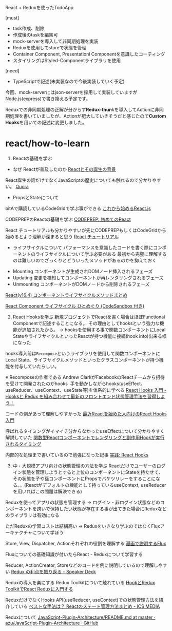 React + Reduxを使ったTodoApp

[must]
- task作成、削除
- 作成後のtaskを編集可
- mock-serverを導入して非同期処理を実装
- Reduxを使用してstoreで状態を管理
- Container Component, Presentationl Componentを意識したコーティング
- スタイリングはStyled-Componentライブラリを使用

[need]
- TypeScriptで記述(未実装なので今後実装していく予定)

今回、mock-serverにはjson-serverを採用して実装していますがNode.js(express)で書き換える予定です。

Reduxでの非同期処理の正解が分からず**Redux-thun**kを導入してActionに非同期処理を書いていましたが、Actionが肥大していきそうだと感じたので**Custom Hooks**を用いての記述に変更しました。


# react/how-to-learn

1. Reactの基礎を学ぶ

* なぜ Reactが普及したのか
[Reactとその誕生の背景](https://www.youtube.com/watch?v=MC7uOm04NOk)

React誕生の話だけでなくJavaScriptの歴史についても触れるので分かりやすい。
[Quora](https://jp.quora.com/react%E3%81%AE%E5%9F%BA%E6%9C%AC%E3%81%8Cnode-js%E3%81%A0%E3%81%A8%E8%81%9E%E3%81%84%E3%81%9F%E3%81%AE%E3%81%A7%E3%81%99%E3%81%8C%E3%81%A9%E3%81%86%E3%81%84%E3%81%86%E3%81%93%E3%81%A8%E3%81%A7%E3%81%99%E3%81%8B-)

* PropsとStateについて

bitAで購読しているCodeGridで学ぶ事ができる
[これから始めるReact.js](https://www.codegrid.net/series/2016-react)

CODEPREPのReactの基礎を学ぶ
[CODEPREP: 初めてのReact](https://codeprep.jp/books/104)

React チュートリアルも分かりやすいが先にCODEPREPもしくはCodeGridから始めるとより理解が深まると思う
[React チュートリアル](https://ja.reactjs.org/tutorial/tutorial.html)

* ライフサイクルについて
パフォーマンスを意識したコードを書く際にコンポーネントのライフサイクルについて学ぶ必要がある
最初から完璧に理解するのは難しいのでざっくりとどういったメソッドがあるのかを抑えておく

- Mounting
コンポーネントが生成されDOMノード挿入されるフェーズ
- Updating
変更を検知してコンポーネントが再レンダリングされるフェーズ
- Unmounting
コンポーネントがDOMノードから削除されるフェーズ

[React(v16.4) コンポーネントライフサイクルメソッドまとめ](https://qiita.com/Julia0709/items/3c3fc8d29fd2e56ed7a9)

[React Component ライフサイクル ひとめぐり (CodeSandbox 付き)](https://iktakahiro.hatenablog.com/entry/2018/05/28/123000)


2. React Hooksを学ぶ
新規プロジェクトでReactを書く場合はほぼFunctional Componentで記述することになる。
その理由としてhooksという強力な機能が追加されたから。
→ hooksを使用する事で関数コンポーネントにLocal StateやライフサイクルといったReactが持つ機能に接続(hook into)出来る様になった

hooks導入前は`Recompose`というライブラリを使用して関数コンポーネントにLocal State、ライフサイクルメソッドといったクラスコンポーネントが持つ機能を付与していたらしい。

※ Recomposeの作者である Andrew ClarkがFacebookのReactチームから招待を受けて開発されたのがhooks
 手を動かしながらhooks(useEffect、useReducer、useContext、useState等)を体系的に学べる
[React Hooks 入門 - Hooksと Redux を組み合わせて最新のフロントエンド状態管理手法を習得しよう！](https://www.udemy.com/course/react-hooks-101/)

コードの例があって理解しやすかった
[最近Reactを始めた人向けのReact Hooks入門](https://sbfl.net/blog/2019/11/12/react-hooks-introduction/)

呼ばれるタイミングがイマイチ分からなかったuseEffectについて分かりやすく解説していた
[関数型Reactコンポーネントでレンダリングと副作用Hookが実行されるタイミング](https://www.hypertextcandy.com/when-hook-is-called)

内部的な処理まで書いているので勉強になった記事
[実践: React Hooks](https://mizchi.hatenablog.com/entry/2019/02/08/154010)

3. 中・大規模アプリ向けの状態管理の方法を学ぶ
Reactだけでユーザーのログイン状態を管理しようとすると上位のコンポーネントにStateを持たせて、その状態を子や孫コンポーネントにPropsでバケツリレーをすることになる。。(Reactがデフォルトの機能として持っているuseContext, useReducerを用いればこの問題は解決できる)

Reduxを使ってアプリの状態を管理する
→ ログイン・非ログイン状態などのコンポーネントを跨いで保持したい状態が存在する事が出てきた場合にReduxなどのライブラリは有効になる

ただReduxの学習コストは結構高い
→ Reduxをいきなり学ぶのではなくFluxアーキテクチャについて学ぼう

Store, View, Dispatcher, Actionそれぞれの役割を理解する
[漫画で説明するFlux](https://medium.com/samyamashita/%E6%BC%AB%E7%94%BB%E3%81%A7%E8%AA%AC%E6%98%8E%E3%81%99%E3%82%8B-flux-1a219e50232b)

Fluxについての基礎知識が付いたらReact - Reduxについて学習する

Reducer,  ActionCreator, Storeなどのコードを例に説明しているので理解しやすい
[Redux の利点を振り返る - Speaker Deck](https://speakerdeck.com/takefumiyoshii/redux-falseli-dian-wozhen-rifan-ru)

Reduxの導入を楽にする Redux Toolkitについて触れている
[HookとRedux ToolkitでReact Reduxに入門する](https://www.hypertextcandy.com/learn-react-redux-with-hooks-and-redux-starter-kit)

ReduxだけでなくHooks API(useReducer, useContext)での状態管理方法を紹介している
[ベストな手法は？ Reactのステート管理方法まとめ - ICS MEDIA](https://ics.media/entry/200409/)

Reduxについて
[JavaScript-Plugin-Architecture/README.md at master · azu/JavaScript-Plugin-Architecture · GitHub](https://github.com/azu/JavaScript-Plugin-Architecture/blob/master/ja/Redux/README.md)
